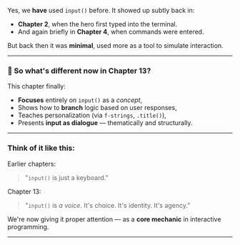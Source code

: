 Yes, we **have** used `input()` before. It showed up subtly back in:

- **Chapter 2**, when the hero first typed into the terminal.
- And again briefly in **Chapter 4**, when commands were entered.

But back then it was **minimal**, used more as a tool to simulate interaction.

---

### 📌 So what's different now in Chapter 13?

This chapter finally:
- **Focuses** entirely on `input()` as a *concept*,
- Shows how to **branch** logic based on user responses,
- Teaches personalization (via `f-strings`, `.title()`),
- Presents **input as dialogue** — thematically and structurally.

---

### Think of it like this:

Earlier chapters:  
> "`input()` is just a keyboard."

Chapter 13:  
> "`input()` is *a voice*. It's choice. It's identity. It's agency."

We're now giving it proper attention — as a **core mechanic** in interactive programming.

---
